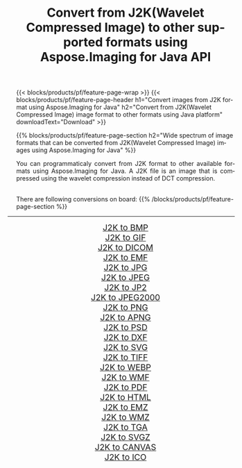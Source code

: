 ﻿---
title: Convert from J2K(Wavelet Compressed Image) to other supported formats using Aspose.Imaging for Java API 
weight: 3920
url: /java/conversion/from/j2k 
lang: en
langdirlevel: 2
locales: zh-hans,ja,it,ru,de,es,fr,nl,id,lt,pl,pt,vi,tr,ko,zh-hant,ar,hi,th,sv,cs,uk,he
description: Aspose.Imaging API can easily convert from J2K(Wavelet Compressed Image) to other formats using Java platform
---

{{< blocks/products/pf/feature-page-wrap >}}
{{< blocks/products/pf/feature-page-header h1="Convert images from J2K format using Aspose.Imaging for Java" h2="Convert from J2K(Wavelet Compressed Image) image format to other formats using Java platform" downloadText="Download" >}}


{{% blocks/products/pf/feature-page-section  h2="Wide spectrum of image formats that can be converted from J2K(Wavelet Compressed Image) images using Aspose.Imaging for Java" %}}
<p align=justify>You can programmaticaly convert from J2K format to other available formats using 
Aspose.Imaging for Java. A J2K file is an image that is compressed using the wavelet compression instead of DCT compression.</p>
<br/>
There are following conversions on board:
{{% /blocks/products/pf/feature-page-section %}}
<div class="container-fluid productfamilypage bg-gray">
    <div class="convertypes bg-gray agp-content section">
        <div class="container">
		<hr style="margin-left:-20px;"/>
		<div class="row other-converters" style="gap: 10px;font-size: 19px;text-align:center;">
		    <div class='col-md-2 other-converter remove-lp remove-rp'><a href="/imaging/java/conversion/j2k-to-bmp" style="padding:15px;">J2K to BMP</a></div><div class='col-md-2 other-converter remove-lp remove-rp'><a href="/imaging/java/conversion/j2k-to-gif" style="padding:15px;">J2K to GIF</a></div><div class='col-md-2 other-converter remove-lp remove-rp'><a href="/imaging/java/conversion/j2k-to-dicom" style="padding:15px;">J2K to DICOM</a></div><div class='col-md-2 other-converter remove-lp remove-rp'><a href="/imaging/java/conversion/j2k-to-emf" style="padding:15px;">J2K to EMF</a></div><div class='col-md-2 other-converter remove-lp remove-rp'><a href="/imaging/java/conversion/j2k-to-jpg" style="padding:15px;">J2K to JPG</a></div><div class='col-md-2 other-converter remove-lp remove-rp'><a href="/imaging/java/conversion/j2k-to-jpeg" style="padding:15px;">J2K to JPEG</a></div><div class='col-md-2 other-converter remove-lp remove-rp'><a href="/imaging/java/conversion/j2k-to-jp2" style="padding:15px;">J2K to JP2</a></div><div class='col-md-2 other-converter remove-lp remove-rp'><a href="/imaging/java/conversion/j2k-to-jpeg2000" style="padding:15px;">J2K to JPEG2000</a></div><div class='col-md-2 other-converter remove-lp remove-rp'><a href="/imaging/java/conversion/j2k-to-png" style="padding:15px;">J2K to PNG</a></div><div class='col-md-2 other-converter remove-lp remove-rp'><a href="/imaging/java/conversion/j2k-to-apng" style="padding:15px;">J2K to APNG</a></div><div class='col-md-2 other-converter remove-lp remove-rp'><a href="/imaging/java/conversion/j2k-to-psd" style="padding:15px;">J2K to PSD</a></div><div class='col-md-2 other-converter remove-lp remove-rp'><a href="/imaging/java/conversion/j2k-to-dxf" style="padding:15px;">J2K to DXF</a></div><div class='col-md-2 other-converter remove-lp remove-rp'><a href="/imaging/java/conversion/j2k-to-svg" style="padding:15px;">J2K to SVG</a></div><div class='col-md-2 other-converter remove-lp remove-rp'><a href="/imaging/java/conversion/j2k-to-tiff" style="padding:15px;">J2K to TIFF</a></div><div class='col-md-2 other-converter remove-lp remove-rp'><a href="/imaging/java/conversion/j2k-to-webp" style="padding:15px;">J2K to WEBP</a></div><div class='col-md-2 other-converter remove-lp remove-rp'><a href="/imaging/java/conversion/j2k-to-wmf" style="padding:15px;">J2K to WMF</a></div><div class='col-md-2 other-converter remove-lp remove-rp'><a href="/imaging/java/conversion/j2k-to-pdf" style="padding:15px;">J2K to PDF</a></div><div class='col-md-2 other-converter remove-lp remove-rp'><a href="/imaging/java/conversion/j2k-to-html" style="padding:15px;">J2K to HTML</a></div><div class='col-md-2 other-converter remove-lp remove-rp'><a href="/imaging/java/conversion/j2k-to-emz" style="padding:15px;">J2K to EMZ</a></div><div class='col-md-2 other-converter remove-lp remove-rp'><a href="/imaging/java/conversion/j2k-to-wmz" style="padding:15px;">J2K to WMZ</a></div><div class='col-md-2 other-converter remove-lp remove-rp'><a href="/imaging/java/conversion/j2k-to-tga" style="padding:15px;">J2K to TGA</a></div><div class='col-md-2 other-converter remove-lp remove-rp'><a href="/imaging/java/conversion/j2k-to-svgz" style="padding:15px;">J2K to SVGZ</a></div><div class='col-md-2 other-converter remove-lp remove-rp'><a href="/imaging/java/conversion/j2k-to-canvas" style="padding:15px;">J2K to CANVAS</a></div><div class='col-md-2 other-converter remove-lp remove-rp'><a href="/imaging/java/conversion/j2k-to-ico" style="padding:15px;">J2K to ICO</a></div>
                </div>
        </div>
    </div>
</div>
<br/>


